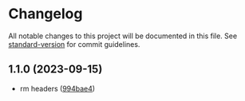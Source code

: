 # Changelog

All notable changes to this project will be documented in this file. See [standard-version](https://github.com/conventional-changelog/standard-version) for commit guidelines.

## 1.1.0 (2023-09-15)


* rm headers ([994bae4](https://github.com/mokkapps/changelog-generator-demo/commits/994bae43f87e8f76a7c25403ba2eb97d791335af))
